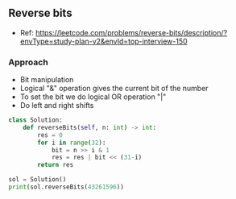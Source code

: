 
## Reverse bits
- Ref: https://leetcode.com/problems/reverse-bits/description/?envType=study-plan-v2&envId=top-interview-150


### Approach
- Bit manipulation
- Logical "&" operation gives the current bit of the number
- To set the bit we do logical OR operation "|"
- Do left and right shifts

```py
class Solution:
    def reverseBits(self, n: int) -> int:
        res = 0
        for i in range(32):
            bit = n >> i & 1
            res = res | bit << (31-i)
        return res

sol = Solution()
print(sol.reverseBits(43261596))
```

